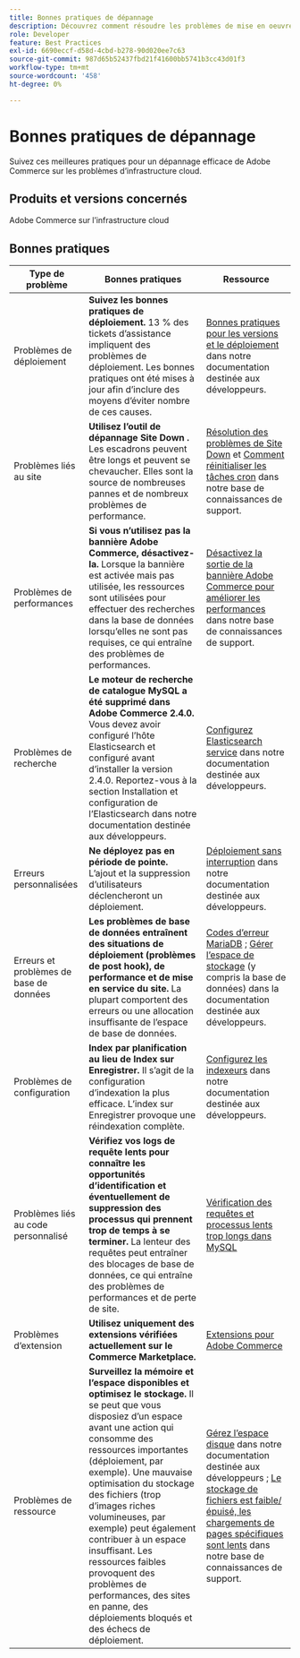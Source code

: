 ```yaml
---
title: Bonnes pratiques de dépannage
description: Découvrez comment résoudre les problèmes de mise en oeuvre d’Adobe Commerce.
role: Developer
feature: Best Practices
exl-id: 6690eccf-d58d-4cbd-b278-90d020ee7c63
source-git-commit: 987d65b52437fbd21f41600bb5741b3cc43d01f3
workflow-type: tm+mt
source-wordcount: '458'
ht-degree: 0%

---
```


# Bonnes pratiques de dépannage

Suivez ces meilleures pratiques pour un dépannage efficace de Adobe Commerce sur les problèmes d’infrastructure cloud.

## Produits et versions concernés

Adobe Commerce sur l’infrastructure cloud

## Bonnes pratiques

| Type de problème | Bonnes pratiques | Ressource |
|----------------------------|----------------------------------------------------------------------------------------------------------------------------------------------------------------------------------------------------------------------------------------------------------------------------------------------------------------------------------------------------------------------------------------------------|-------------------------------------------------------------------------------------------------------------------------------------------------------------------------------------------------------------------------------------------------------------------------------------------------------------------------------------------------------------------------------------------------------|
| Problèmes de déploiement | **Suivez les bonnes pratiques de déploiement.** 13 % des tickets d’assistance impliquent des problèmes de déploiement. Les bonnes pratiques ont été mises à jour afin d’inclure des moyens d’éviter nombre de ces causes. | [Bonnes pratiques pour les versions et le déploiement](https://experienceleague.adobe.com/en/docs/commerce-cloud-service/user-guide/develop/deploy/best-practices#best-practices) dans notre documentation destinée aux développeurs. |
| Problèmes liés au site | **Utilisez l’outil de dépannage Site Down .** Les escadrons peuvent être longs et peuvent se chevaucher. Elles sont la source de nombreuses pannes et de nombreux problèmes de performance. | [Résolution des problèmes de Site Down](https://experienceleague.adobe.com/docs/commerce-knowledge-base/kb/troubleshooting/site-down-or-unresponsive/magento-site-down-troubleshooter.html?lang=en) et [Comment réinitialiser les tâches cron](https://experienceleague.adobe.com/docs/commerce-knowledge-base/kb/troubleshooting/miscellaneous/cron-job-is-stuck-in-running-status.html?lang=en) dans notre base de connaissances de support. |
| Problèmes de performances | **Si vous n’utilisez pas la bannière Adobe Commerce, désactivez-la.** Lorsque la bannière est activée mais pas utilisée, les ressources sont utilisées pour effectuer des recherches dans la base de données lorsqu’elles ne sont pas requises, ce qui entraîne des problèmes de performances. | [Désactivez la sortie de la bannière Adobe Commerce pour améliorer les performances](https://experienceleague.adobe.com/docs/commerce-knowledge-base/kb/troubleshooting/miscellaneous/disable-magento-banner-output-to-improve-site-performance.html) dans notre base de connaissances de support. |
| Problèmes de recherche | **Le moteur de recherche de catalogue MySQL a été supprimé dans Adobe Commerce 2.4.0.** Vous devez avoir configuré l’hôte Elasticsearch et configuré avant d’installer la version 2.4.0. Reportez-vous à la section Installation et configuration de l’Elasticsearch dans notre documentation destinée aux développeurs. | [Configurez Elasticsearch service](https://experienceleague.adobe.com/en/docs/commerce-cloud-service/user-guide/configure/service/elasticsearch) dans notre documentation destinée aux développeurs. |
| Erreurs personnalisées | **Ne déployez pas en période de pointe.** L’ajout et la suppression d’utilisateurs déclencheront un déploiement. | [Déploiement sans interruption](https://experienceleague.adobe.com/en/docs/commerce-cloud-service/user-guide/develop/deploy/reduce-downtime) dans notre documentation destinée aux développeurs. |
| Erreurs et problèmes de base de données | **Les problèmes de base de données entraînent des situations de déploiement (problèmes de post hook), de performance et de mise en service du site.** La plupart comportent des erreurs ou une allocation insuffisante de l’espace de base de données. | [Codes d’erreur MariaDB](https://mariadb.com/kb/en/library/mariadb-error-codes/#mariadb-specific-error-codes) ; [Gérer l’espace de stockage](https://experienceleague.adobe.com/en/docs/commerce-cloud-service/user-guide/develop/storage/manage-disk-space) (y compris la base de données) dans la documentation destinée aux développeurs. |
| Problèmes de configuration | **Index par planification au lieu de Index sur Enregistrer.** Il s’agit de la configuration d’indexation la plus efficace. L’index sur Enregistrer provoque une réindexation complète. | [Configurez les indexeurs](../../../configuration/cli/manage-indexers.md#configure-indexers) dans notre documentation destinée aux développeurs. |
| Problèmes liés au code personnalisé | **Vérifiez vos logs de requête lents pour connaître les opportunités d’identification et éventuellement de suppression des processus qui prennent trop de temps à se terminer.** La lenteur des requêtes peut entraîner des blocages de base de données, ce qui entraîne des problèmes de performances et de perte de site. | [Vérification des requêtes et processus lents trop longs dans MySQL](https://experienceleague.adobe.com/docs/commerce-knowledge-base/kb/troubleshooting/database/checking-slow-queries-and-processes-mysql.html) |
| Problèmes d’extension | **Utilisez uniquement des extensions vérifiées actuellement sur le Commerce Marketplace.** | [Extensions pour Adobe Commerce](https://marketplace.magento.com/extensions.html) |
| Problèmes de ressource | **Surveillez la mémoire et l’espace disponibles et optimisez le stockage.** Il se peut que vous disposiez d’un espace avant une action qui consomme des ressources importantes (déploiement, par exemple). Une mauvaise optimisation du stockage des fichiers (trop d’images riches volumineuses, par exemple) peut également contribuer à un espace insuffisant. Les ressources faibles provoquent des problèmes de performances, des sites en panne, des déploiements bloqués et des échecs de déploiement. | [Gérez l’espace disque](https://experienceleague.adobe.com/en/docs/commerce-cloud-service/user-guide/develop/storage/manage-disk-space) dans notre documentation destinée aux développeurs ; [Le stockage de fichiers est faible/épuisé, les chargements de pages spécifiques sont lents](https://experienceleague.adobe.com/docs/commerce-knowledge-base/kb/troubleshooting/miscellaneous/file-storage-low-specific-page-loads-are-slow.html?lang=en) dans notre base de connaissances de support. |
